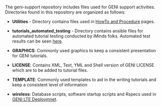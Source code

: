 The geni-support repository includes files used for GENI support activities. Directories found in this repository are organized as follows:

- **Utilities** - Directory contains files used in [HowTo and Procedure](http://groups.geni.net/geni/wiki/HowTo) pages.
- **tutorials_automated_testing** - Directory contains ansible files for automated tutorial testing conducted by iMinds folks. Automated test results can be seen [here](https://flsmonitor.fed4fire.eu/genitests). 

- **GRAPHICS**: Commonly used graphics to keep a consistent presentation for GENI tutorials.
- **LICENSE**: Contains XML, Text, YML and Shell version of GENI LICENSE which are to be added to tutorial files.
- **TEMPLATE**: Commonly used templates to aid in the writing tutorials and keep a consistent level of information
- **wireless**: Database scripts, software startup scripts and Rspecs used in [GENI LTE Deploymnet](http://groups.geni.net/geni/wiki/GENILTE/LTEDeployment).
